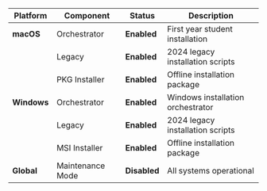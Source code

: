 | Platform | Component | Status | Description |
|----------|-----------|--------|-------------|
| **macOS** | Orchestrator | **Enabled** | First year student installation |
| | Legacy | **Enabled** | 2024 legacy installation scripts |
| | PKG Installer | **Enabled** | Offline installation package |
| **Windows** | Orchestrator | **Enabled** | Windows installation orchestrator |
| | Legacy | **Enabled** | 2024 legacy installation scripts |
| | MSI Installer | **Enabled** | Offline installation package |
| **Global** | Maintenance Mode | **Disabled** | All systems operational |